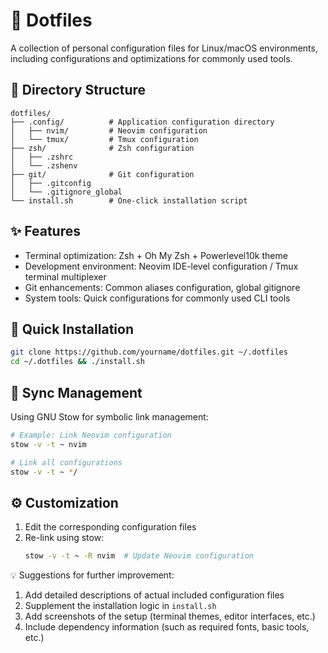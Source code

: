 # 🔧 Dotfiles

A collection of personal configuration files for Linux/macOS environments, including configurations and optimizations for commonly used tools.

## 📁 Directory Structure
```
dotfiles/
├── .config/          # Application configuration directory
│   ├── nvim/         # Neovim configuration
│   └── tmux/         # Tmux configuration
├── zsh/              # Zsh configuration
│   ├── .zshrc
│   └── .zshenv
├── git/              # Git configuration
│   ├── .gitconfig
│   └── .gitignore_global
└── install.sh        # One-click installation script
```

## ✨ Features
- Terminal optimization: Zsh + Oh My Zsh + Powerlevel10k theme
- Development environment: Neovim IDE-level configuration / Tmux terminal multiplexer
- Git enhancements: Common aliases configuration, global gitignore
- System tools: Quick configurations for commonly used CLI tools

## 🚀 Quick Installation
```bash
git clone https://github.com/yourname/dotfiles.git ~/.dotfiles
cd ~/.dotfiles && ./install.sh
```

## 🔄 Sync Management
Using GNU Stow for symbolic link management:
```bash
# Example: Link Neovim configuration
stow -v -t ~ nvim

# Link all configurations
stow -v -t ~ */
```

## ⚙️ Customization
1. Edit the corresponding configuration files
2. Re-link using stow:
   ```bash
   stow -v -t ~ -R nvim  # Update Neovim configuration
   ```

💡 Suggestions for further improvement:
1. Add detailed descriptions of actual included configuration files
2. Supplement the installation logic in `install.sh`
3. Add screenshots of the setup (terminal themes, editor interfaces, etc.)
4. Include dependency information (such as required fonts, basic tools, etc.)
